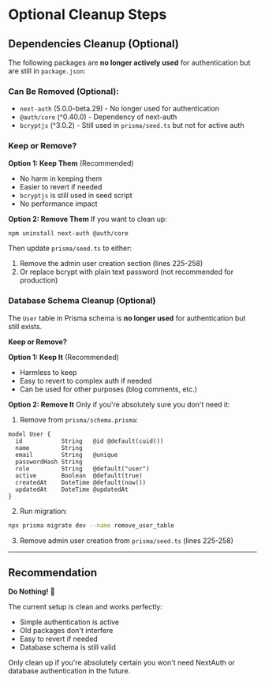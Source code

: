 # Optional Cleanup Steps

## Dependencies Cleanup (Optional)

The following packages are **no longer actively used** for authentication but are still in `package.json`:

### Can Be Removed (Optional):
- `next-auth` (5.0.0-beta.29) - No longer used for authentication
- `@auth/core` (^0.40.0) - Dependency of next-auth
- `bcryptjs` (^3.0.2) - Still used in `prisma/seed.ts` but not for active auth

### Keep or Remove?

**Option 1: Keep Them** (Recommended)
- No harm in keeping them
- Easier to revert if needed
- `bcryptjs` is still used in seed script
- No performance impact

**Option 2: Remove Them**
If you want to clean up:

```bash
npm uninstall next-auth @auth/core
```

Then update `prisma/seed.ts` to either:
1. Remove the admin user creation section (lines 225-258)
2. Or replace bcrypt with plain text password (not recommended for production)

### Database Schema Cleanup (Optional)

The `User` table in Prisma schema is **no longer used** for authentication but still exists.

**Keep or Remove?**

**Option 1: Keep It** (Recommended)
- Harmless to keep
- Easy to revert to complex auth if needed
- Can be used for other purposes (blog comments, etc.)

**Option 2: Remove It**
Only if you're absolutely sure you don't need it:

1. Remove from `prisma/schema.prisma`:
```prisma
model User {
  id           String   @id @default(cuid())
  name         String
  email        String   @unique
  passwordHash String
  role         String   @default("user")
  active       Boolean  @default(true)
  createdAt    DateTime @default(now())
  updatedAt    DateTime @updatedAt
}
```

2. Run migration:
```bash
npx prisma migrate dev --name remove_user_table
```

3. Remove admin user creation from `prisma/seed.ts` (lines 225-258)

---

## Recommendation

**Do Nothing!** 🎉

The current setup is clean and works perfectly:
- Simple authentication is active
- Old packages don't interfere
- Easy to revert if needed
- Database schema is still valid

Only clean up if you're absolutely certain you won't need NextAuth or database authentication in the future.
